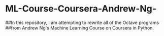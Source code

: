 # ML-Course-Coursera-Andrew-Ng-
##In this repository, I am attempting to rewrite all of the Octave programs 
##from Andrew Ng's Machine Learning Course on Coursera in Python.
